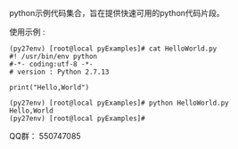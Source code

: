 
python示例代码集合，旨在提供快速可用的python代码片段。

使用示例 :   
 

    (py27env) [root@local pyExamples]# cat HelloWorld.py
    #! /usr/bin/env python
    #-*- coding:utf-8 -*-
    # version : Python 2.7.13

    print("Hello,World")

    (py27env) [root@local pyExamples]# python HelloWorld.py
    Hello,World
    (py27env) [root@local pyExamples]#
    

QQ群： 550747085
    
    
    